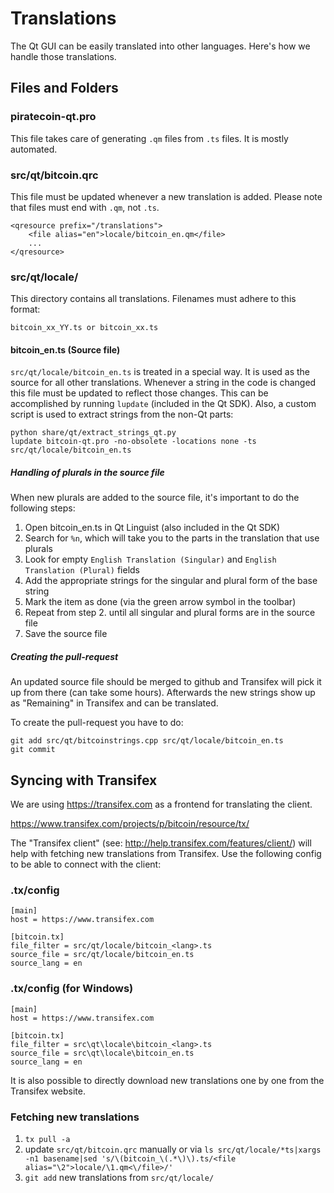 Translations
============

The Qt GUI can be easily translated into other languages. Here's how we
handle those translations.

Files and Folders
-----------------

### piratecoin-qt.pro

This file takes care of generating `.qm` files from `.ts` files. It is mostly
automated.

### src/qt/bitcoin.qrc

This file must be updated whenever a new translation is added. Please note that
files must end with `.qm`, not `.ts`.

    <qresource prefix="/translations">
        <file alias="en">locale/bitcoin_en.qm</file>
        ...
    </qresource>

### src/qt/locale/

This directory contains all translations. Filenames must adhere to this format:

    bitcoin_xx_YY.ts or bitcoin_xx.ts

#### bitcoin_en.ts (Source file)

`src/qt/locale/bitcoin_en.ts` is treated in a special way. It is used as the
source for all other translations. Whenever a string in the code is changed
this file must be updated to reflect those changes. This can be accomplished
by running `lupdate` (included in the Qt SDK). Also, a custom script is used
to extract strings from the non-Qt parts:

    python share/qt/extract_strings_qt.py
    lupdate bitcoin-qt.pro -no-obsolete -locations none -ts src/qt/locale/bitcoin_en.ts
    
##### Handling of plurals in the source file

When new plurals are added to the source file, it's important to do the following steps:

1. Open bitcoin_en.ts in Qt Linguist (also included in the Qt SDK)
2. Search for `%n`, which will take you to the parts in the translation that use plurals
3. Look for empty `English Translation (Singular)` and `English Translation (Plural)` fields
4. Add the appropriate strings for the singular and plural form of the base string
5. Mark the item as done (via the green arrow symbol in the toolbar)
6. Repeat from step 2. until all singular and plural forms are in the source file
7. Save the source file

##### Creating the pull-request

An updated source file should be merged to github and Transifex will pick it
up from there (can take some hours). Afterwards the new strings show up as "Remaining"
in Transifex and can be translated.

To create the pull-request you have to do:

    git add src/qt/bitcoinstrings.cpp src/qt/locale/bitcoin_en.ts
    git commit

Syncing with Transifex
----------------------

We are using https://transifex.com as a frontend for translating the client.

https://www.transifex.com/projects/p/bitcoin/resource/tx/

The "Transifex client" (see: http://help.transifex.com/features/client/)
will help with fetching new translations from Transifex. Use the following
config to be able to connect with the client:

### .tx/config

    [main]
    host = https://www.transifex.com

    [bitcoin.tx]
    file_filter = src/qt/locale/bitcoin_<lang>.ts
    source_file = src/qt/locale/bitcoin_en.ts
    source_lang = en
    
### .tx/config (for Windows)

    [main]
    host = https://www.transifex.com

    [bitcoin.tx]
    file_filter = src\qt\locale\bitcoin_<lang>.ts
    source_file = src\qt\locale\bitcoin_en.ts
    source_lang = en

It is also possible to directly download new translations one by one from the Transifex website.

### Fetching new translations

1. `tx pull -a`
2. update `src/qt/bitcoin.qrc` manually or via
   `ls src/qt/locale/*ts|xargs -n1 basename|sed 's/\(bitcoin_\(.*\)\).ts/<file alias="\2">locale/\1.qm<\/file>/'`
3. `git add` new translations from `src/qt/locale/`
